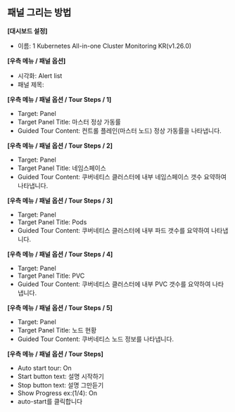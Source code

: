 ## 패널 그리는 방법

**[대시보드 설정]**
* 이름: 1 Kubernetes All-in-one Cluster Monitoring KR(v1.26.0)

**[우측 메뉴 / 패널 옵션]**
* 시각화: Alert list 
* 패널 제목: 

**[우측 메뉴 / 패널 옵션 / Tour Steps / 1]**
* Target: Panel
* Target Panel Title: 마스터 정상 가동률
* Guided Tour Content: 컨트롤 플레인(마스터 노드) 정상 가동률을 나타냅니다.

**[우측 메뉴 / 패널 옵션 / Tour Steps / 2]**
* Target: Panel
* Target Panel Title: 네임스페이스
* Guided Tour Content: 쿠버네티스 클러스터에 내부 네임스페이스 갯수 요약하여 나타냅니다.

**[우측 메뉴 / 패널 옵션 / Tour Steps / 3]**
* Target: Panel
* Target Panel Title: Pods 
* Guided Tour Content: 쿠버네티스 클러스터에 내부 파드 갯수를 요약하여 나타냅니다.

**[우측 메뉴 / 패널 옵션 / Tour Steps / 4]**
* Target: Panel
* Target Panel Title: PVC
* Guided Tour Content: 쿠버네티스 클러스터에 내부 PVC 갯수를 요약하여 나타냅니다.

**[우측 메뉴 / 패널 옵션 / Tour Steps / 5]**
* Target: Panel
* Target Panel Title: 노드 현황
* Guided Tour Content: 쿠버네티스 노드 정보를 나타냅니다.

**[우측 메뉴 / 패널 옵션 / Tour Steps]**
* Auto start tour: On
* Start button text: 설명 시작하기
* Stop button text: 설명 그만듣기
* Show Progress ex:(1/4): On
* auto-start를 클릭합니다
